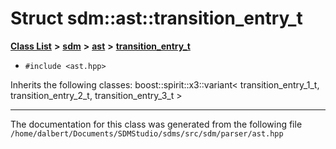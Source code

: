 
<NavBar active_item_id="2"/>

# Struct sdm::ast::transition\_entry\_t


[**Class List**](annotated.md) **>** [**sdm**](namespacesdm.md) **>** [**ast**](namespacesdm_1_1ast.md) **>** [**transition\_entry\_t**](structsdm_1_1ast_1_1transition__entry__t.md)





* `#include <ast.hpp>`



Inherits the following classes: boost::spirit::x3::variant< transition_entry_1_t, transition_entry_2_t, transition_entry_3_t >





















------------------------------
The documentation for this class was generated from the following file `/home/dalbert/Documents/SDMStudio/sdms/src/sdm/parser/ast.hpp`